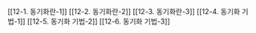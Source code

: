 [[12-1. 동기화란-1]]
[[12-2. 동기화란-2]]
[[12-3. 동기화란-3]]
[[12-4. 동기화 기법-1]]
[[12-5. 동기화 기법-2]]
[[12-6. 동기화 기법-3]]